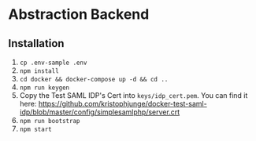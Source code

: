 # Abstraction Backend

## Installation

1. `cp .env-sample .env`
2. `npm install`
3. `cd docker && docker-compose up -d && cd ..`
4. `npm run keygen`
5. Copy the Test SAML IDP's Cert into `keys/idp_cert.pem`. You can find it here: https://github.com/kristophjunge/docker-test-saml-idp/blob/master/config/simplesamlphp/server.crt
6. `npm run bootstrap`
7. `npm start`
